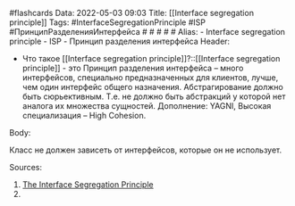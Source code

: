 #flashcards 
Data: 2022-05-03 09:03
Title: [[Interface segregation principle]]
Tags: #InterfaceSegregationPrinciple #ISP #ПринципРазделенияИнтерфейса # # # # #
Alias:
	- Interface segregation principle
	- ISP
	- Принцип разделения интерфейса
Header:
- Что такое [[Interface segregation principle]]?::[[Interface segregation principle]] - это Принцип разделения интерфейса – много интерфейсов, специально предназначенных для клиентов, лучше, чем один интерфейс общего назначения. Абстрагирование должно быть сюрьективным. Т.е. не должно быть абстракций у которой нет аналога их множества сущностей. Дополнение: YAGNI, Высокая специализация – High Cohesion.
<!--SR:!2023-11-03,10,490-->

Body:

Класс не должен зависеть от интерфейсов, которые он не использует.


	


Sources:
1) [The Interface Segregation Principle](https://web.archive.org/web/20150905081110/http://www.objectmentor.com/resources/articles/isp.pdf)
2) []()
